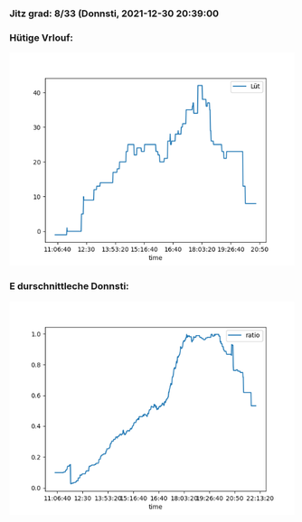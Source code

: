 ### Jitz grad: 8/33 (Donnsti, 2021-12-30 20:39:00

### Hütige Vrlouf:
![Graph](Today.png)

### E durschnittleche Donnsti:
![Graph](Donnsti.png)